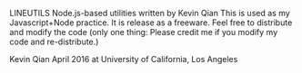 LINEUTILS
Node.js-based utilities written by Kevin Qian
This is used as my Javascript+Node practice.
It is release as a freeware.
Feel free to distribute and modify the code (only one thing: Please
credit me if you modify my code and re-distribute.)

Kevin Qian
April 2016
at University of California, Los Angeles